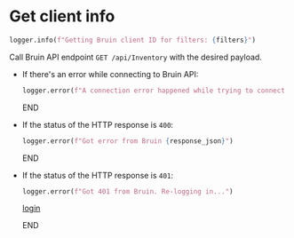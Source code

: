 # Get client info

```python
logger.info(f"Getting Bruin client ID for filters: {filters}")
```

Call Bruin API endpoint `GET /api/Inventory` with the desired payload.

* If there's an error while connecting to Bruin API:
  ```python
  logger.error(f"A connection error happened while trying to connect to Bruin API -> {e}")
  ```
  END

* If the status of the HTTP response is `400`:
  ```python
  logger.error(f"Got error from Bruin {response_json}")
  ```
  END

* If the status of the HTTP response is `401`:
  ```python
  logger.error(f"Got 401 from Bruin. Re-logging in...")
  ```
  [login](../../clients/bruin_client/login.md)

  END
